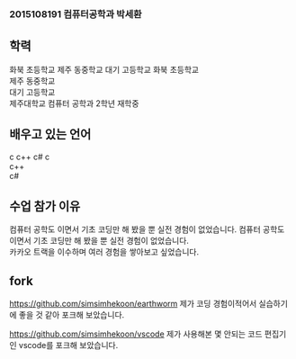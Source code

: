 ### 2015108191 컴퓨터공학과 박세환
 ## 학력
화북 초등학교
제주 동중학교
대기 고등학교
화북 초등학교<br>
제주 동중학교<br>
대기 고등학교<br>
제주대학교 컴퓨터 공학과 2학년 재학중
 ## 배우고 있는 언어
c
c++
c#
c<br>
c++<br>
c#<br>
 ## 수업 참가 이유
컴퓨터 공학도 이면서 기초 코딩만 해 봤을 뿐 실전 경험이 없었습니다.
컴퓨터 공학도 이면서 기초 코딩만 해 봤을 뿐 실전 경험이 없었습니다.<br>
카카오 트랙을 이수하며 여러 경험을 쌓아보고 싶었습니다.
 ## fork
 https://github.com/simsimhekoon/earthworm
 제가 코딩 경험이적어서 실습하기에 좋을 것 같아 포크해 보았습니다.
 
 https://github.com/simsimhekoon/vscode
 제가 사용해본 몇 안되는 코드 편집기인  vscode를 포크해 보았습니다.
